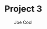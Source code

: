 ---
title: 'Project 3'
description: 'This is the information about Project 3.'
author: 'Joe Cool'
image:
    url: 'https://docs.astro.build/assets/full-logo-light.png'
    alt: 'The full Astro logo.'
tags: ["mouse", "MIT", "TIFF"]
---